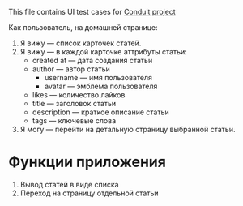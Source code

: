 This file contains UI test cases for [Conduit project](https://demo.realworld.io/)

Как пользователь, на домашней странице:

1. Я вижу — список карточек статей.
2. Я вижу — в каждой карточке аттрибуты статьи:
    - created at — дата создания статьи
    - author — автор статьи
        - username — имя пользователя
        - avatar — эмблема пользователя
    - likes — количество лайков
    - title — заголовок статьи
    - description — краткое описание статьи
    - tags — ключевые слова
3. Я могу — перейти на детальную страницу выбранной статьи.




# Функции приложения

1. Вывод статей в виде списка
2. Переход на страницу отдельной статьи





